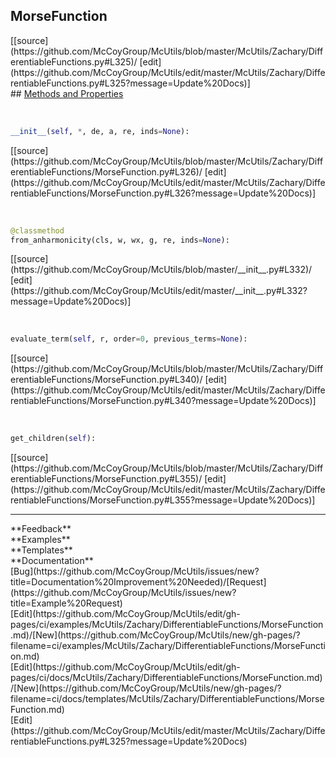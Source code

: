 ## <a id="McUtils.McUtils.Zachary.DifferentiableFunctions.MorseFunction">MorseFunction</a> 

<div class="docs-source-link" markdown="1">
[[source](https://github.com/McCoyGroup/McUtils/blob/master/McUtils/Zachary/DifferentiableFunctions.py#L325)/
[edit](https://github.com/McCoyGroup/McUtils/edit/master/McUtils/Zachary/DifferentiableFunctions.py#L325?message=Update%20Docs)]
</div>









<div class="collapsible-section">
 <div class="collapsible-section collapsible-section-header" markdown="1">
## <a class="collapse-link" data-toggle="collapse" href="#methods" markdown="1"> Methods and Properties</a> <a class="float-right" data-toggle="collapse" href="#methods"><i class="fa fa-chevron-down"></i></a>
 </div>
 <div class="collapsible-section collapsible-section-body collapse show" id="methods" markdown="1">
 
<a id="McUtils.McUtils.Zachary.DifferentiableFunctions.MorseFunction.__init__" class="docs-object-method">&nbsp;</a> 
```python
__init__(self, *, de, a, re, inds=None): 
```
<div class="docs-source-link" markdown="1">
[[source](https://github.com/McCoyGroup/McUtils/blob/master/McUtils/Zachary/DifferentiableFunctions/MorseFunction.py#L326)/
[edit](https://github.com/McCoyGroup/McUtils/edit/master/McUtils/Zachary/DifferentiableFunctions/MorseFunction.py#L326?message=Update%20Docs)]
</div>


<a id="McUtils.McUtils.Zachary.DifferentiableFunctions.MorseFunction.from_anharmonicity" class="docs-object-method">&nbsp;</a> 
```python
@classmethod
from_anharmonicity(cls, w, wx, g, re, inds=None): 
```
<div class="docs-source-link" markdown="1">
[[source](https://github.com/McCoyGroup/McUtils/blob/master/__init__.py#L332)/
[edit](https://github.com/McCoyGroup/McUtils/edit/master/__init__.py#L332?message=Update%20Docs)]
</div>


<a id="McUtils.McUtils.Zachary.DifferentiableFunctions.MorseFunction.evaluate_term" class="docs-object-method">&nbsp;</a> 
```python
evaluate_term(self, r, order=0, previous_terms=None): 
```
<div class="docs-source-link" markdown="1">
[[source](https://github.com/McCoyGroup/McUtils/blob/master/McUtils/Zachary/DifferentiableFunctions/MorseFunction.py#L340)/
[edit](https://github.com/McCoyGroup/McUtils/edit/master/McUtils/Zachary/DifferentiableFunctions/MorseFunction.py#L340?message=Update%20Docs)]
</div>


<a id="McUtils.McUtils.Zachary.DifferentiableFunctions.MorseFunction.get_children" class="docs-object-method">&nbsp;</a> 
```python
get_children(self): 
```
<div class="docs-source-link" markdown="1">
[[source](https://github.com/McCoyGroup/McUtils/blob/master/McUtils/Zachary/DifferentiableFunctions/MorseFunction.py#L355)/
[edit](https://github.com/McCoyGroup/McUtils/edit/master/McUtils/Zachary/DifferentiableFunctions/MorseFunction.py#L355?message=Update%20Docs)]
</div>
 </div>
</div>












---


<div markdown="1" class="text-secondary">
<div class="container">
  <div class="row">
   <div class="col" markdown="1">
**Feedback**   
</div>
   <div class="col" markdown="1">
**Examples**   
</div>
   <div class="col" markdown="1">
**Templates**   
</div>
   <div class="col" markdown="1">
**Documentation**   
</div>
   <div class="col" markdown="1">
   
</div>
   <div class="col" markdown="1">
   
</div>
   <div class="col" markdown="1">
   
</div>
</div>
  <div class="row">
   <div class="col" markdown="1">
[Bug](https://github.com/McCoyGroup/McUtils/issues/new?title=Documentation%20Improvement%20Needed)/[Request](https://github.com/McCoyGroup/McUtils/issues/new?title=Example%20Request)   
</div>
   <div class="col" markdown="1">
[Edit](https://github.com/McCoyGroup/McUtils/edit/gh-pages/ci/examples/McUtils/Zachary/DifferentiableFunctions/MorseFunction.md)/[New](https://github.com/McCoyGroup/McUtils/new/gh-pages/?filename=ci/examples/McUtils/Zachary/DifferentiableFunctions/MorseFunction.md)   
</div>
   <div class="col" markdown="1">
[Edit](https://github.com/McCoyGroup/McUtils/edit/gh-pages/ci/docs/McUtils/Zachary/DifferentiableFunctions/MorseFunction.md)/[New](https://github.com/McCoyGroup/McUtils/new/gh-pages/?filename=ci/docs/templates/McUtils/Zachary/DifferentiableFunctions/MorseFunction.md)   
</div>
   <div class="col" markdown="1">
[Edit](https://github.com/McCoyGroup/McUtils/edit/master/McUtils/Zachary/DifferentiableFunctions.py#L325?message=Update%20Docs)   
</div>
   <div class="col" markdown="1">
   
</div>
   <div class="col" markdown="1">
   
</div>
   <div class="col" markdown="1">
   
</div>
</div>
</div>
</div>